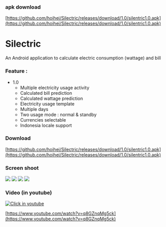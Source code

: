 ### apk download
[https://github.com/hoihei/Silectric/releases/download/1.0/silentric1.0.apk](https://github.com/hoihei/Silectric/releases/download/1.0/silentric1.0.apk)

Silectric
=========
An Android application to calculate electric consumption (wattage) and bill


### Feature :
* 1.0
  * Multiple electricity usage activity
  * Calculated bill prediction
  * Calculated wattage prediction
  * Electricity usage template
  * Multiple days
  * Two usage mode : normal & standby
  * Currencies selectable
  * Indonesia locale support

### Download
[https://github.com/hoihei/Silectric/releases/download/1.0/silentric1.0.apk](https://github.com/hoihei/Silectric/releases/download/1.0/silentric1.0.apk)

### Screen shoot
![](http://i.imgur.com/nnb7HME.jpg)
![](http://i.imgur.com/Nj59Mx2.jpg)
![](http://i.imgur.com/Rzino48.jpg)
![](http://i.imgur.com/vxGore0.jpg)

### Video (in youtube)
[![Click in youtube](https://img.youtube.com/vi/q8GZnqMg5ck/0.jpg)](https://www.youtube.com/watch?v=q8GZnqMg5ck)

[https://www.youtube.com/watch?v=q8GZnqMg5ck](https://www.youtube.com/watch?v=q8GZnqMg5ck)
